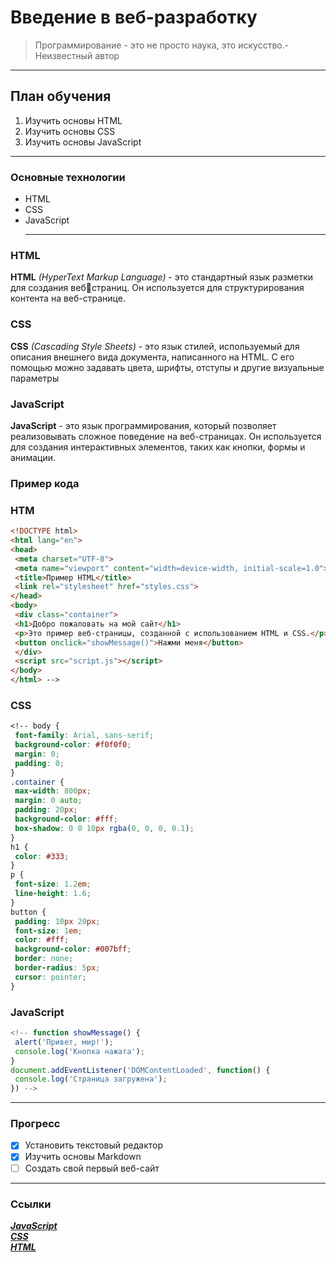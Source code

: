 # Введение в веб-разработку
>Программирование - это не просто наука, это искусство.- Неизвестный автор

***
## План обучения
1. Изучить основы HTML
2. Изучить основы CSS
3. Изучить основы JavaScript
 ***
 ### Основные технологии
  
- HTML
- CSS
- JavaScript
  ***
 ### HTML
**HTML** *(HyperText Markup Language)* - это стандартный язык разметки для создания вебстраниц. Он используется для структурирования контента на веб-странице.
### CSS
**CSS** *(Cascading Style Sheets)* - это язык стилей, используемый для описания внешнего 
вида документа, написанного на HTML. С его помощью можно задавать цвета, шрифты, 
отступы и другие визуальные параметры
### JavaScript
**JavaScript** - это язык программирования, который позволяет реализовывать сложное 
поведение на веб-страницах. Он используется для создания интерактивных элементов, 
таких как кнопки, формы и анимации.

### Пример кода
### HTM
``` HTML <!--
<!DOCTYPE html>
<html lang="en">
<head>
 <meta charset="UTF-8">
 <meta name="viewport" content="width=device-width, initial-scale=1.0">
 <title>Пример HTML</title>
 <link rel="stylesheet" href="styles.css">
</head>
<body>
 <div class="container">
 <h1>Добро пожаловать на мой сайт</h1>
 <p>Это пример веб-страницы, созданной с использованием HTML и CSS.</p>
 <button onclick="showMessage()">Нажми меня</button>
 </div>
 <script src="script.js"></script>
</body>
</html> -->
```
### CSS
``` CSS
<!-- body {
 font-family: Arial, sans-serif;
 background-color: #f0f0f0;
 margin: 0;
 padding: 0;
}
.container {
 max-width: 800px;
 margin: 0 auto;
 padding: 20px;
 background-color: #fff;
 box-shadow: 0 0 10px rgba(0, 0, 0, 0.1);
}
h1 {
 color: #333;
}
p {
 font-size: 1.2em;
 line-height: 1.6;
}
button {
 padding: 10px 20px;
 font-size: 1em;
 color: #fff;
 background-color: #007bff;
 border: none;
 border-radius: 5px;
 cursor: pointer;
}
```
### JavaScript
``` JavaScript
<!-- function showMessage() {
 alert('Привет, мир!');
 console.log('Кнопка нажата');
}
document.addEventListener('DOMContentLoaded', function() {
 console.log('Страница загружена');
}) -->
```
***
### Прогресс
- [x] Установить текстовый редактор
- [x] Изучить основы Markdown
- [ ] Создать свой первый веб-сайт
***
### Ссылки 
[***JavaScript***](https://learn.javascript.ru/?ysclid=m1rzgxjl32521824358)  
[***CSS***](https://developer.mozilla.org/en-US/docs/Web/CSS)  
[***HTML***](https://developer.mozilla.org/ru/docs/Learn/Getting_started_with_the_web/HTML_basic)  

